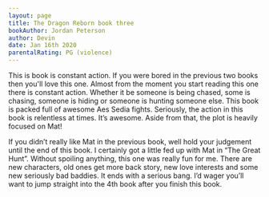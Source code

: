 ```yaml
---
layout: page
title: The Dragon Reborn book three
bookAuthor: Jordan Peterson
author: Devin
date: Jan 16th 2020
parentalRating: PG (violence)
---
```

This is book is constant action. If you were bored in the previous two books then you'll love this one. Almost from the moment you start reading this one there is constant action. Whether it be someone is being chased, some is chasing, someone is hiding or someone is hunting someone else. This book is packed full of awesome Aes Sedia fights. Seriously, the action in this book is relentless at times. It’s awesome. Aside from that, the plot is heavily focused on Mat! 

If you didn’t really like Mat in the previous book, well hold your judgement until the end of this book. I certainly got a little fed up with Mat in “The Great Hunt”. Without spoiling anything, this one was really fun for me. There are new characters, old ones get more back story, new love interests and some new seriously bad baddies. It ends with a serious bang. I’d wager you’ll want to jump straight into the 4th book after you finish this book.
